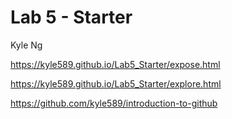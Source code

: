 # Lab 5 - Starter
Kyle Ng

https://kyle589.github.io/Lab5_Starter/expose.html

https://kyle589.github.io/Lab5_Starter/explore.html

https://github.com/kyle589/introduction-to-github